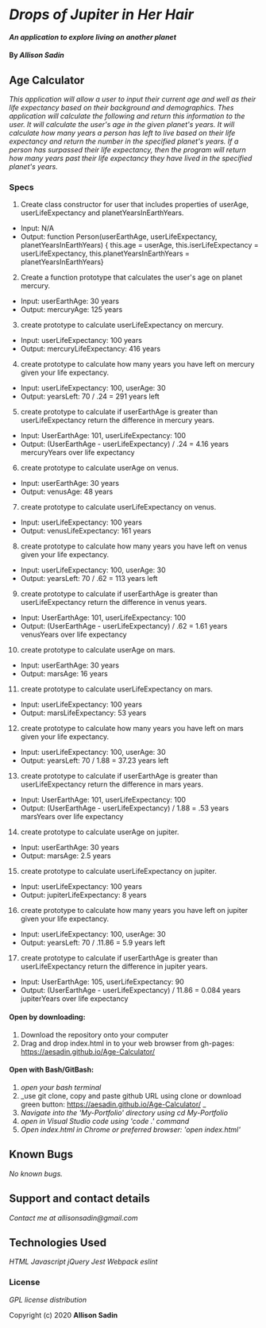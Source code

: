 # _Drops of Jupiter in Her Hair_

#### _An application to explore living on another planet_

#### By _Allison Sadin_

## Age Calculator

_This application will allow a user to input their current age and well as their life expectancy based on their background and demographics. Thes application will calculate the following and return this information to the user. It will calculate the user's age in the given planet's years. It will calculate how many years a person has left to live based on their life expectancy and return the number in the specified planet's years. If a person has surpassed their life expectancy, then the program will return how many years past their life expectancy they have lived in the specified planet's years._

### Specs
1. Create class constructor for user that includes properties of userAge, userLifeExpectancy and planetYearsInEarthYears.
* Input: N/A
* Output:  function Person(userEarthAge, userLifeExpectancy, planetYearsInEarthYears) { this.age = userAge, this.iserLifeExpectancy = userLifeExpectancy, this.planetYearsInEarthYears = planetYearsInEarthYears}

2. Create a function prototype that calculates the user's age on planet mercury.
* Input: userEarthAge: 30 years
* Output: mercuryAge: 125 years

3. create prototype to calculate userLifeExpectancy on mercury.
* Input: userLifeExpectancy: 100 years
* Output: mercuryLifeExpectancy: 416 years

4. create prototype to calculate how many years you have left on mercury given your life expectancy.
* Input: userLifeExpectancy: 100, userAge: 30
* Output: yearsLeft: 70 / .24 = 291 years left

5. create prototype to calculate if userEarthAge is greater than userLifeExpectancy return the difference in mercury years.
* Input: UserEarthAge: 101, userLifeExpectancy: 100
* Output: (UserEarthAge - userLifeExpectancy) / .24 = 4.16 years mercuryYears over life expectancy


6. create prototype to calculate userAge on venus.
* Input: userEarthAge: 30 years
* Output: venusAge: 48 years


7. create prototype to calculate userLifeExpectancy on venus.
* Input: userLifeExpectancy: 100 years
* Output: venusLifeExpectancy: 161 years

8. create prototype to calculate how many years you have left on venus given your life expectancy.
* Input: userLifeExpectancy: 100, userAge: 30
* Output: yearsLeft: 70 / .62 = 113 years left

9. create prototype to calculate if userEarthAge is greater than userLifeExpectancy return the difference in venus years.
* Input: UserEarthAge: 101, userLifeExpectancy: 100
* Output: (UserEarthAge - userLifeExpectancy) / .62 = 1.61 years venusYears over life expectancy

10. create prototype to calculate userAge on mars.
* Input: userEarthAge: 30 years
* Output: marsAge: 16 years

11. create prototype to calculate userLifeExpectancy on mars.
* Input: userLifeExpectancy: 100 years
* Output: marsLifeExpectancy: 53 years

12. create prototype to calculate how many years you have left on mars given your life expectancy.
* Input: userLifeExpectancy: 100, userAge: 30
* Output: yearsLeft: 70 / 1.88 = 37.23 years left

13. create prototype to calculate if userEarthAge is greater than userLifeExpectancy return the difference in mars years.
* Input: UserEarthAge: 101, userLifeExpectancy: 100
* Output: (UserEarthAge - userLifeExpectancy) / 1.88 = .53 years marsYears over life expectancy

14. create prototype to calculate userAge on jupiter.
* Input: userEarthAge: 30 years
* Output: marsAge: 2.5 years

15. create prototype to calculate userLifeExpectancy on jupiter.
* Input: userLifeExpectancy: 100 years
* Output: jupiterLifeExpectancy: 8 years

16. create prototype to calculate how many years you have left on jupiter given your life expectancy.
* Input: userLifeExpectancy: 100, userAge: 30
* Output: yearsLeft: 70 / .11.86 = 5.9 years left

17. create prototype to calculate if userEarthAge is greater than userLifeExpectancy return the difference in jupiter years.
* Input: UserEarthAge: 105, userLifeExpectancy: 90
* Output: (UserEarthAge - userLifeExpectancy) / 11.86 = 0.084 years jupiterYears over life expectancy


#### Open by downloading:
1. Download the repository onto your computer
2. Drag and drop index.html in to your web browser from gh-pages:  https://aesadin.github.io/Age-Calculator/

#### Open with Bash/GitBash:
1. _open your bash terminal_
2. _use git clone, copy and paste github URL using clone or download green button:  https://aesadin.github.io/Age-Calculator/ _
3. _Navigate into the 'My-Portfolio' directory using cd My-Portfolio_
4. _open in Visual Studio code using 'code .' command_
5. _Open index.html in Chrome or preferred browser: 'open index.html'_


## Known Bugs

_No known bugs._

## Support and contact details

_Contact me at allisonsadin@gmail.com_

## Technologies Used

_HTML_
_Javascript_
_jQuery_
_Jest_
_Webpack_
_eslint_



### License

*GPL license distribution*

Copyright (c) 2020 **Allison Sadin**
